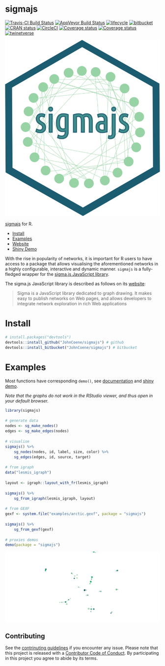# sigmajs

[![Travis-CI Build Status](https://travis-ci.org/JohnCoene/sigmajs.svg?branch=master)](https://travis-ci.org/JohnCoene/sigmajs) [![AppVeyor Build Status](https://ci.appveyor.com/api/projects/status/github/JohnCoene/sigmajs?branch=master&svg=true)](https://ci.appveyor.com/project/JohnCoene/sigmajs) [![lifecycle](https://img.shields.io/badge/lifecycle-stable-brightgreen.svg)](https://www.tidyverse.org/lifecycle/#stable) [![bitbucket](https://img.shields.io/bitbucket/pipelines/JohnCoene/sigmajs.svg)](https://bitbucket.org/JohnCoene/sigmajs) [![CRAN status](https://www.r-pkg.org/badges/version/sigmajs)](https://cran.r-project.org/package=sigmajs) 
[![CircleCI](https://img.shields.io/circleci/project/github/JohnCoene/sigmajs.svg)](https://github.com/JohnCoene/sigmajs) [![Coverage status](https://coveralls.io/repos/github/JohnCoene/sigmajs/badge.svg)](https://coveralls.io/r/JohnCoene/sigmajs?branch=master) [![Coverage status](https://codecov.io/gh/JohnCoene/sigmajs/branch/master/graph/badge.svg)](https://codecov.io/github/JohnCoene/sigmajs?branch=master) [![twinetverse](https://img.shields.io/badge/twinetverse-0.0.2-yellow.svg)](http://twinetverse.john-coene.com/)

![sigmajs](/man/figures/logo.png)


[sigmajs](http://sigmajs.org/) for R.

* [Install](#install)
* [Examples](#examples)
* [Website](http://sigmajs.john-coene.com/)
* [Shiny Demo](http://shiny.john-coene.com/sigmajs/)

With the rise in popularity of networks, it is important for R users to have access to a package that allows visualising the aforementioned networks in a highly configurable, interactive and dynamic manner. `sigmajs` is a fully-fledged wrapper for the [sigma.js JavaScript library](http://sigmajs.org/).

The sigma.js JavaScript library is described as follows on its [website](http://sigmajs.org/): 

> Sigma is a JavaScript library dedicated to graph drawing. It makes easy to publish networks on Web pages, and allows developers to integrate network exploration in rich Web applications

# Install

```r
# install.packages("devtools")
devtools::install_github("JohnCoene/sigmajs") # github
devtools::install_bitbucket("JohnCoene/sigmajs") # bitbucket
```

# Examples

Most functions have corresponding `demo()`, see [documentation](http://sigmajs.john-coene.com/) and [shiny demo](http://shiny.john-coene.com/sigmajs/).

*Note that the graphs do not work in the RStudio viewer, and thus open in your default browser.*

```r
library(sigmajs)

# generate data
nodes <- sg_make_nodes()
edges <- sg_make_edges(nodes)

# visualise
sigmajs() %>%
	sg_nodes(nodes, id, label, size, color) %>%
	sg_edges(edges, id, source, target)

# from igraph 
data("lesmis_igraph")
 
layout <- igraph::layout_with_fr(lesmis_igraph)

sigmajs() %>%
	sg_from_igraph(lesmis_igraph, layout)

# from GEXF
gexf <- system.file("examples/arctic.gexf", package = "sigmajs")

sigmajs() %>% 
	sg_from_gexf(gexf) 

# proxies demos
demo(package = "sigmajs")
```
![](pkgdown/delay.gif)

## Contributing

See the [contrinuting guidelines](CONTRIBUTING.md) if you encounter any issue. Please note that this project is released with a [Contributor Code of Conduct](CONDUCT.md). By participating in this project you agree to abide by its terms.
